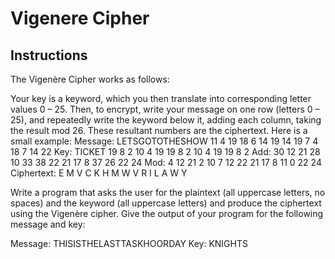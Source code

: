 # Vigenere Cipher

## Instructions
The Vigenère Cipher works as follows:

Your key is a keyword, which you then translate into corresponding letter values 0 – 25. Then, to encrypt, write your message on one row (letters 0 – 25), and repeatedly write the keyword below it, adding each column, taking the result mod 26. These resultant numbers are the ciphertext. Here is a small example:
Message: LETSGOTOTHESHOW 11  4 19 18  6 14 19 14   19    7   4    18    7   14     22
Key: TICKET                                    19 8   2 10 4  19 19   8    2   10   4   19   19    8       2
Add: 30 12 21 28 10 33 38 22 21 17 8 37 26 22 24
Mod: 4 12 21 2 10 7 12 22 21 17 8 11 0 22 24
Ciphertext: E M V C K H M W V R I L A W Y

Write a program that asks the user for the plaintext (all uppercase letters, no spaces) and the keyword (all uppercase letters) and produce the ciphertext using the Vigenère cipher. Give the output of your program for the following message and key:

Message: THISISTHELASTTASKHOORDAY
Key: KNIGHTS
